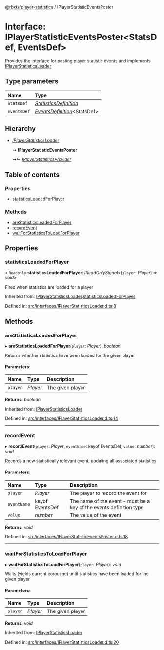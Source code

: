 [@rbxts/player-statistics](../README.md) / IPlayerStatisticEventsPoster

# Interface: IPlayerStatisticEventsPoster<StatsDef, EventsDef\>

Provides the interface for posting player statistic events and implements [IPlayerStatisticsLoader](iplayerstatisticsloader.md)

## Type parameters

Name | Type |
:------ | :------ |
`StatsDef` | [*StatisticsDefinition*](../README.md#statisticsdefinition) |
`EventsDef` | [*EventsDefinition*](../README.md#eventsdefinition)<StatsDef\> |

## Hierarchy

* [*IPlayerStatisticsLoader*](iplayerstatisticsloader.md)

  ↳ **IPlayerStatisticEventsPoster**

  ↳↳ [*IPlayerStatisticsProvider*](iplayerstatisticsprovider.md)

## Table of contents

### Properties

- [statisticsLoadedForPlayer](iplayerstatisticeventsposter.md#statisticsloadedforplayer)

### Methods

- [areStatisticsLoadedForPlayer](iplayerstatisticeventsposter.md#arestatisticsloadedforplayer)
- [recordEvent](iplayerstatisticeventsposter.md#recordevent)
- [waitForStatisticsToLoadForPlayer](iplayerstatisticeventsposter.md#waitforstatisticstoloadforplayer)

## Properties

### statisticsLoadedForPlayer

• `Readonly` **statisticsLoadedForPlayer**: *IReadOnlySignal*<(`player`: *Player*) => *void*\>

Fired when statistics are loaded for a player

Inherited from: [IPlayerStatisticsLoader](iplayerstatisticsloader.md).[statisticsLoadedForPlayer](iplayerstatisticsloader.md#statisticsloadedforplayer)

Defined in: [src/interfaces/IPlayerStatisticsLoader.d.ts:8](https://github.com/Bytebit-Org/roblox-PlayerStatistics/blob/196aade/src/interfaces/IPlayerStatisticsLoader.d.ts#L8)

## Methods

### areStatisticsLoadedForPlayer

▸ **areStatisticsLoadedForPlayer**(`player`: *Player*): *boolean*

Returns whether statistics have been loaded for the given player

#### Parameters:

Name | Type | Description |
:------ | :------ | :------ |
`player` | *Player* | The given player    |

**Returns:** *boolean*

Inherited from: [IPlayerStatisticsLoader](iplayerstatisticsloader.md)

Defined in: [src/interfaces/IPlayerStatisticsLoader.d.ts:14](https://github.com/Bytebit-Org/roblox-PlayerStatistics/blob/196aade/src/interfaces/IPlayerStatisticsLoader.d.ts#L14)

___

### recordEvent

▸ **recordEvent**(`player`: *Player*, `eventName`: keyof EventsDef, `value`: *number*): *void*

Records a new statistically relevant event, updating all associated statistics

#### Parameters:

Name | Type | Description |
:------ | :------ | :------ |
`player` | *Player* | The player to record the event for   |
`eventName` | keyof EventsDef | The name of the event - must be a key of the events definition type   |
`value` | *number* | The value of the event    |

**Returns:** *void*

Defined in: [src/interfaces/IPlayerStatisticEventsPoster.d.ts:18](https://github.com/Bytebit-Org/roblox-PlayerStatistics/blob/196aade/src/interfaces/IPlayerStatisticEventsPoster.d.ts#L18)

___

### waitForStatisticsToLoadForPlayer

▸ **waitForStatisticsToLoadForPlayer**(`player`: *Player*): *void*

Waits (yields current coroutine) until statistics have been loaded for the given player

#### Parameters:

Name | Type | Description |
:------ | :------ | :------ |
`player` | *Player* | The given player    |

**Returns:** *void*

Inherited from: [IPlayerStatisticsLoader](iplayerstatisticsloader.md)

Defined in: [src/interfaces/IPlayerStatisticsLoader.d.ts:20](https://github.com/Bytebit-Org/roblox-PlayerStatistics/blob/196aade/src/interfaces/IPlayerStatisticsLoader.d.ts#L20)
